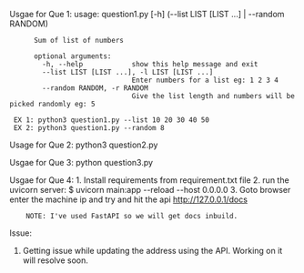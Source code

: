 Usgae for Que 1:
          usage: question1.py [-h] (--list LIST [LIST ...] | --random RANDOM)

          Sum of list of numbers

          optional arguments:
            -h, --help            show this help message and exit
            --list LIST [LIST ...], -l LIST [LIST ...]
                                  Enter numbers for a list eg: 1 2 3 4
            --random RANDOM, -r RANDOM
                                  Give the list length and numbers will be picked randomly eg: 5
                            
     EX 1: python3 question1.py --list 10 20 30 40 50
     EX 2: python3 question1.py --random 8
     
Usage for Que 2:
    python3 question2.py
    
Usgae for Que 3:
    python question3.py
    
Usgae for Que 4:
    1. Install requirements from requirement.txt file
    2. run the uvicorn server:
        $ uvicorn main:app --reload --host 0.0.0.0
    3. Goto browser enter the machine ip and try and hit the api
        http://127.0.0.1/docs
        
        NOTE: I've used FastAPI so we will get docs inbuild.

Issue:
  1. Getting issue while updating the address using the API. Working on it will resolve soon.
